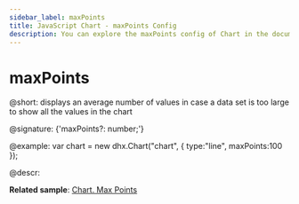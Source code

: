```yaml
---
sidebar_label: maxPoints
title: JavaScript Chart - maxPoints Config 
description: You can explore the maxPoints config of Chart in the documentation of the DHTMLX JavaScript UI library. Browse developer guides and API reference, try out code examples and live demos, and download a free 30-day evaluation version of DHTMLX Suite 7.
---
```


# maxPoints

@short: displays an average number of values in case a data set is too large to show all the values in the chart

@signature: {'maxPoints?: number;'}

@example:
var chart = new dhx.Chart("chart", {
	type:"line",
	maxPoints:100
});

@descr:

**Related sample**: [Chart. Max Points](https://snippet.dhtmlx.com/6917eudu)

[comment]: # (@related: chart/configuration_properties.md#main-properties)

